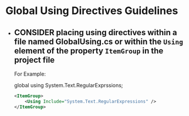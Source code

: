 ﻿# Global Using Directives Guidelines

* ## **CONSIDER** placing using directives within a file named GlobalUsing.cs or within the `Using` element of the property `ItemGroup` in the project file

    For Example:

    global using System.Text.RegularExprssions;
    
    ```xml
    <ItemGroup>
        <Using Include="System.Text.RegularExpressions" />
    </ItemGroup>
    ```

